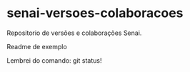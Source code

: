 # senai-versoes-colaboracoes
Repositorio de versões e colaborações Senai.

Readme de exemplo

Lembrei do comando: git status!